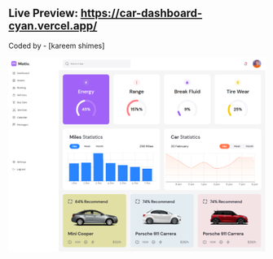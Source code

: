 ## Live Preview: https://car-dashboard-cyan.vercel.app/

Coded by - [kareem shimes]

![](/capture.png)

